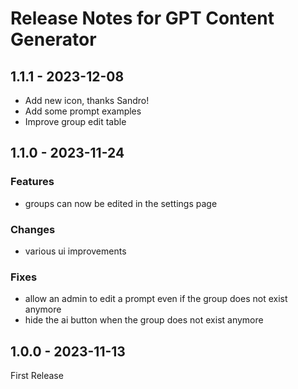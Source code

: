 # Release Notes for GPT Content Generator

## 1.1.1 - 2023-12-08
- Add new icon, thanks Sandro!
- Add some prompt examples
- Improve group edit table

## 1.1.0 - 2023-11-24

### Features
- groups can now be edited in the settings page

### Changes
- various ui improvements

### Fixes
- allow an admin to edit a prompt even if the group does not exist anymore
- hide the ai button when the group does not exist anymore

## 1.0.0 - 2023-11-13
First Release